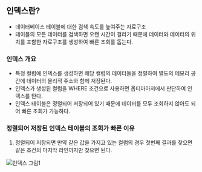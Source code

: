 ## 인덱스란?
- 데이터베이스 테이블에 대한 검색 속도를 높여주는 자료구조
- 테이블의 모든 데이터를 검색하면 오랜 시간이 걸리기 때문에 데이터와 데이터의 위치를 포함한 자료구조를 생성하여 빠른 조회를 돕는다.

### 인덱스 개요
 - 특정 컬럼에 인덱스를 생성하면 해당 컬럼의 데이터들을 정렬하여 별도의 메모리 공간에 데이터의 물리적 주소와 함께 저장돤다.
 - 인덱스가 생성된 컬럼을 WHERE 조건으로 사용하면 옵티마아저에서 판단하여 인덱스를 탄다.
 - 인덱스 테이블은 정렬되어 저장되어 있기 때문에 데이터를 모두 조회하지 않아도 되어 빠른 조회가 가능하다.

### 정렬되어 저장된 인덱스 테이블의 조회가 빠른 이유 
 1. 정렬되어 저장되면 만약 같은 값을 가지고 있는 컬럼의 경우 첫번째 결과를 찾으면 같은 조건의 마지막 라인까지만 찾으면 된다.

![인덱스 그림1](https://user-images.githubusercontent.com/43057593/176462390-8efa15ff-c392-40e9-b9b5-307a190ac90b.PNG)
